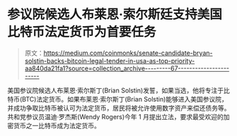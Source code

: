 # 参议院候选人布莱恩·索尔斯廷支持美国比特币法定货币为首要任务

> 原文：<https://medium.com/coinmonks/senate-candidate-bryan-solstin-backs-bitcoin-legal-tender-in-usa-as-top-priority-aa840da21fa1?source=collection_archive---------67----------------------->

美国参议院候选人布莱恩·索尔斯丁(Brian Solstin)发誓，如果当选，他将专注于比特币(BTC)法定货币。如果布莱恩·索尔斯丁(Brian Solstin)能够进入美国参议院，并成功争取比特币被认可为法定货币，居民将被允许使用数字资产来偿还债务等。共和党参议员温迪·罗杰斯(Wendy Rogers)今年 1 月提出立法，要求最受欢迎的加密货币之一比特币成为法定货币。